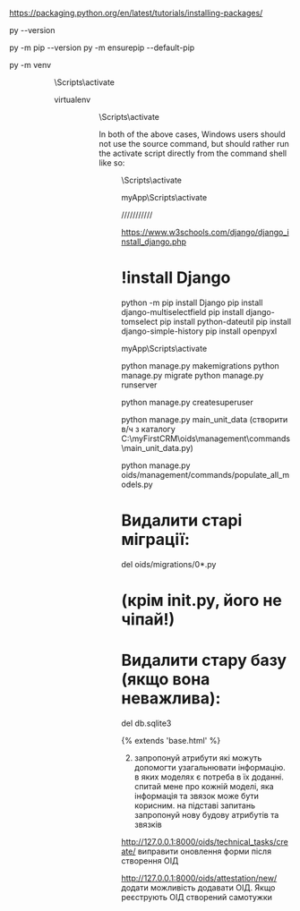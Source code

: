 https://packaging.python.org/en/latest/tutorials/installing-packages/



py --version

py -m pip --version
py -m ensurepip --default-pip





py -m venv <DIR>
<DIR>\Scripts\activate


virtualenv <DIR>
<DIR>\Scripts\activate


In both of the above cases, Windows users should not use the source command, but should rather run the activate script directly from the command shell like so:

<DIR>\Scripts\activate

myApp\Scripts\activate


///////////

https://www.w3schools.com/django/django_install_django.php


# !install Django
python -m pip install Django
pip install django-multiselectfield
pip install django-tomselect
pip install python-dateutil
pip install django-simple-history
pip install openpyxl

<!-- pip install django-import-export -->



myApp\Scripts\activate

python manage.py makemigrations
python manage.py migrate
python manage.py runserver
 

python manage.py createsuperuser

python manage.py main_unit_data  (створити в/ч з каталогу C:\myFirstCRM\oids\management\commands\main_unit_data.py)

python manage.py oids/management/commands/populate_all_models.py


# Видалити старі міграції:
del oids/migrations/0*.py
# (крім __init__.py, його не чіпай!)

# Видалити стару базу (якщо вона неважлива):
del db.sqlite3

{% extends 'base.html' %}

2. запропонуй атрибути які можуть допомогти узагальнювати інформацію. в яких моделях є потреба в їх доданні. спитай мене про кожній моделі, яка інформація та звязок може бути корисним. на підставі запитань запропонуй нову будову атрибутів та звязків


<!-- Тепер важливий момент. Описую звязок документів який потрібно реалізувати.

цикл може починатись з технічного завдання або заявки.

Отримання ТЗ та МЗ (на погодження) (обліковуємо, прив'язуємо до створеного або створюємо ОІД. маємо облікувати результат ознайомлення з ТЗ. 
атрибути: Вхідний номер/дата, Хто читав, результат (на доопрацювання, погоджено, чекаємо папір)



Отримуємо заявку на створення ОІД (одна заявка на вч, в ній може бути кілька ОІД статус заявки: "виконано" лише коли виконані всі ОІД з заявки мають статус "виконано" або "скасовано") (заявки реалізовано в myFirstCRM\oids\templates\oids\document\_request.html. але потрібно перевірити зв'язки. Важливо зберігати зв'язок заявки з: військова частина, ОІД (статус заявки для ОІД яких стосується), відрядження, опрацювання документів, надсилання документів (myFirstCRM\oids\templates\trip\_result\_form.html, myFirstCRM\oids\templates\attestation\_registration\_form.html)
myFirstCRM\oids\templates\trip\_result\_form.html,  - є завершенням дії частини щодо визначених в заявці ОІД. Після відправки результату до частини - ОІД з заявка отримує статус "Виконано". Також потрібно мати можливість змінити вручну статус окремо ОІД в заявці. Це має бути через окрему форму та містити примітку, для вказання причини скасування



опрацювання відрядження. Термін опрацювання - Атестація 15 днів ІК 10 днів. Відлік починається  з дня після завершення відрядження.

Опрацьовується пакет документів з class Document(models.Model).

якщо це була атестація - лист на ДССЗЗІ про реєстрація Акту Атестація myFirstCRM\oids\templates\attestation\_registration\_form.html
після отримання відповіді вписати реєстраційний номер та опрацьовуємо myFirstCRM\oids\templates\trip\_result\_form.html.
якщо ІК - одразу myFirstCRM\oids\templates\trip\_result\_form.html  -->




http://127.0.0.1:8000/oids/technical_tasks/create/
виправити оновлення форми після створення ОІД

http://127.0.0.1:8000/oids/attestation/new/
додати можливість додавати ОІД. Якщо реєструють ОІД створений самотужки